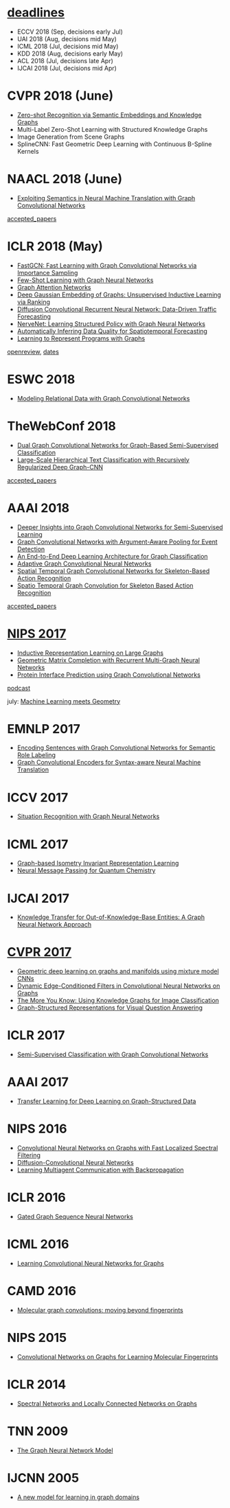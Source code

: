 # [deadlines](https://aideadlin.es/)

- ECCV 2018 (Sep, decisions early Jul)
- UAI 2018 (Aug, decisions mid May)
- ICML 2018 (Jul, decisions mid May)
- KDD 2018 (Aug, decisions early May)
- ACL 2018 (Jul, decisions late Apr)
- IJCAI 2018 (Jul, decisions mid Apr)


# CVPR 2018 (June)
 - [Zero-shot Recognition via Semantic Embeddings and Knowledge Graphs](https://github.com/naganandy/geometric-deep-learning-literature/blob/master/conference-journal-articles/zero_shot_gcn_cvpr18/README.md)
 - Multi-Label Zero-Shot Learning with Structured Knowledge Graphs
 - Image Generation from Scene Graphs
 - SplineCNN: Fast Geometric Deep Learning with Continuous B-Spline Kernels

# NAACL 2018 (June)
- [Exploiting Semantics in Neural Machine Translation with Graph Convolutional Networks](https://github.com/naganandy/geometric-deep-learning-literature/blob/master/conference-journal-articles/semantic_gcn_naacl18/README.md)

[accepted_papers](https://naacl2018.wordpress.com/2018/03/02/list-of-accepted-papers/)

# ICLR 2018 (May)
- [FastGCN: Fast Learning with Graph Convolutional Networks via Importance Sampling](https://github.com/naganandy/geometric-deep-learning-literature/blob/master/conference-journal-articles/fastgcn_iclr18/README.md)
- [Few-Shot Learning with Graph Neural Networks](https://github.com/naganandy/geometric-deep-learning-literature/blob/master/conference-journal-articles/few_shot_gcn_iclr18/README.md)
- [Graph Attention Networks](https://github.com/naganandy/geometric-deep-learning-literature/blob/master/conference-journal-articles/gan_iclr18/README.md)
- [Deep Gaussian Embedding of Graphs: Unsupervised Inductive Learning via Ranking](https://github.com/naganandy/geometric-deep-learning-literature/blob/master/conference-journal-articles/graph2gauss_iclr18/README.md)
- [Diffusion Convolutional Recurrent Neural Network: Data-Driven Traffic Forecasting](https://github.com/naganandy/geometric-deep-learning-literature/blob/master/conference-journal-articles/dcrnn_iclr18/README.md)
- [NerveNet: Learning Structured Policy with Graph Neural Networks](https://github.com/naganandy/geometric-deep-learning-literature/blob/master/conference-journal-articles/nervenet_iclr18/README.md)
- [Automatically Inferring Data Quality for Spatiotemporal Forecasting](https://github.com/naganandy/geometric-deep-learning-literature/blob/master/conference-journal-articles/stgcn_iclr18/README.md)
- [Learning to Represent Programs with Graphs](https://github.com/naganandy/geometric-deep-learning-literature/blob/master/conference-journal-articles/pr_gnn_iclr18/README.md)

[openreview](https://openreview.net/submissions?id=ICLR.cc/2018), [dates](https://iclr.cc/Conferences/2018/Dates)

# ESWC 2018
- [Modeling Relational Data with Graph Convolutional Networks](https://github.com/naganandy/geometric-deep-learning-literature/blob/master/conference-journal-articles/rgcn_eswc18/README.md)

# TheWebConf 2018
- [Dual Graph Convolutional Networks for Graph-Based Semi-Supervised Classification](https://github.com/naganandy/geometric-deep-learning-literature/blob/master/conference-journal-articles/dual_gcn_www18/README.md)
- [Large-Scale Hierarchical Text Classification with Recursively Regularized Deep Graph-CNN](https://github.com/naganandy/geometric-deep-learning-literature/blob/master/conference-journal-articles/gcn_text_www18/README.md)

[accepted_papers](https://www2018.thewebconf.org/research-sessions-details/)

# AAAI 2018
- [Deeper Insights into Graph Convolutional Networks for Semi-Supervised Learning](https://github.com/naganandy/geometric-deep-learning-literature/blob/master/conference-journal-articles/co_self_gcn_aaai18/README.md)
- [Graph Convolutional Networks with Argument-Aware Pooling for Event Detection](https://github.com/naganandy/geometric-deep-learning-literature/blob/master/conference-journal-articles/event_detection_gcn_aaai18/README.md)
- [An End-to-End Deep Learning Architecture for Graph Classification](https://github.com/naganandy/geometric-deep-learning-literature/blob/master/conference-journal-articles/dgcnn_aaai18/README.md)
- [Adaptive Graph Convolutional Neural Networks](https://github.com/naganandy/geometric-deep-learning-literature/blob/master/conference-journal-articles/agcn_aaai18/README.md)
- [Spatial Temporal Graph Convolutional Networks for Skeleton-Based Action Recognition](https://github.com/naganandy/geometric-deep-learning-literature/blob/master/conference-journal-articles/st_gcn_aaai18/README.md)
- [Spatio Temporal Graph Convolution for Skeleton Based Action Recognition](https://github.com/naganandy/geometric-deep-learning-literature/blob/master/conference-journal-articles/stgcn_aaai18/README.md)

[accepted_papers](https://aaai.org/Conferences/AAAI-18/wp-content/uploads/2017/12/AAAI-18-Accepted-Paper-List.Web_.pdf)

# [NIPS 2017](https://www.youtube.com/watch?v=LvmjbXZyoP0)
- [Inductive Representation Learning on Large Graphs](https://github.com/naganandy/geometric-deep-learning-literature/blob/master/conference-journal-articles/graphsage_nips17/README.md)
- [Geometric Matrix Completion with Recurrent Multi-Graph Neural Networks](https://github.com/naganandy/geometric-deep-learning-literature/blob/master/conference-journal-articles/mgcnn_nips17/README.md)
- [Protein Interface Prediction using Graph Convolutional Networks](https://github.com/naganandy/geometric-deep-learning-literature/blob/master/conference-journal-articles/protein_gcn_nips17/README.md)

[podcast](https://www.youtube.com/watch?v=Qtgep2CEExY)

july: [Machine Learning meets Geometry](https://www.youtube.com/watch?v=pgomVDoEMrc)

# EMNLP 2017
- [Encoding Sentences with Graph Convolutional Networks for Semantic Role Labeling](https://github.com/naganandy/geometric-deep-learning-literature/blob/master/conference-journal-articles/gcn_srl_emnlp17/README.md)
- [Graph Convolutional Encoders for Syntax-aware Neural Machine Translation](https://github.com/naganandy/geometric-deep-learning-literature/blob/master/conference-journal-articles/gcn_nmt_emnlp17/README.md)

# ICCV 2017
- [Situation Recognition with Graph Neural Networks](https://github.com/naganandy/geometric-deep-learning-literature/blob/master/conference-journal-articles/sr_gnn_iccv17/README.md)

# ICML 2017
- [Graph-based Isometry Invariant Representation Learning](https://github.com/naganandy/geometric-deep-learning-literature/blob/master/conference-journal-articles/tigranet_icml17/README.md)
- [Neural Message Passing for Quantum Chemistry](https://github.com/naganandy/geometric-deep-learning-literature/blob/master/conference-journal-articles/mpnn_icml17/README.md)

# IJCAI 2017
- [Knowledge Transfer for Out-of-Knowledge-Base Entities: A Graph Neural Network Approach](https://github.com/naganandy/geometric-deep-learning-literature/blob/master/conference-journal-articles/gnn_ookb_ijcai17/README.md)

# [CVPR 2017](https://youtu.be/8CenT_4HWyY?t=8816)
- [Geometric deep learning on graphs and manifolds using mixture model CNNs](https://github.com/naganandy/geometric-deep-learning-literature/blob/master/conference-journal-articles/monet_cvpr17/README.md)
- [Dynamic Edge-Conditioned Filters in Convolutional Neural Networks on Graphs](https://github.com/naganandy/geometric-deep-learning-literature/blob/master/conference-journal-articles/ecc_cvpr17/README.md)
- [The More You Know: Using Knowledge Graphs for Image Classification](https://github.com/naganandy/geometric-deep-learning-literature/blob/master/conference-journal-articles/gsnn_cvpr17/README.md)
- [Graph-Structured Representations for Visual Question Answering](https://github.com/naganandy/geometric-deep-learning-literature/blob/master/conference-journal-articles/graph_vqa_cvpr17/README.md)

# ICLR 2017
- [Semi-Supervised Classification with Graph Convolutional Networks](https://github.com/naganandy/geometric-deep-learning-literature/blob/master/conference-journal-articles/gcn_iclr17.md)

# AAAI 2017
- [Transfer Learning for Deep Learning on Graph-Structured Data](https://github.com/naganandy/geometric-deep-learning-literature/blob/master/conference-journal-articles/transfer_gcn_aaai17/README.md)

# NIPS 2016
- [Convolutional Neural Networks on Graphs with Fast Localized Spectral Filtering](https://github.com/naganandy/geometric-deep-learning-literature/blob/master/conference-journal-articles/gcn_nips16.md)
- [Diffusion-Convolutional Neural Networks](https://github.com/naganandy/geometric-deep-learning-literature/blob/master/conference-journal-articles/dcnn_nips16/README.md)
- [Learning Multiagent Communication with Backpropagation](https://github.com/naganandy/geometric-deep-learning-literature/blob/master/conference-journal-articles/commnet_nips16/README.md)

# ICLR 2016
- [Gated Graph Sequence Neural Networks](https://github.com/naganandy/geometric-deep-learning-literature/blob/master/conference-journal-articles/ggnn_iclr16.md)

# ICML 2016
- [Learning Convolutional Neural Networks for Graphs](https://github.com/naganandy/geometric-deep-learning-literature/blob/master/conference-journal-articles/gcn_icml16/README.md)

# CAMD 2016
- [Molecular graph convolutions: moving beyond fingerprints](https://github.com/naganandy/geometric-deep-learning-literature/blob/master/conference-journal-articles/molecular_gcn_2016/README.md)

# NIPS 2015
- [Convolutional Networks on Graphs for Learning Molecular Fingerprints](https://github.com/naganandy/geometric-deep-learning-literature/blob/master/conference-journal-articles/graphcnn_nips15/README.md)

# ICLR 2014
- [Spectral Networks and Locally Connected Networks on Graphs](https://github.com/naganandy/geometric-deep-learning-literature/blob/master/conference-journal-articles/graphcnn_iclr14/README.md)

# TNN 2009
- [The Graph Neural Network Model](https://github.com/naganandy/geometric-deep-learning-literature/blob/master/conference-journal-articles/gnn_tnn09/README.md)

# IJCNN 2005
- [A new model for learning in graph domains](https://github.com/naganandy/geometric-deep-learning-literature/blob/master/conference-journal-articles/gnn_ijcnn05/README.md)
